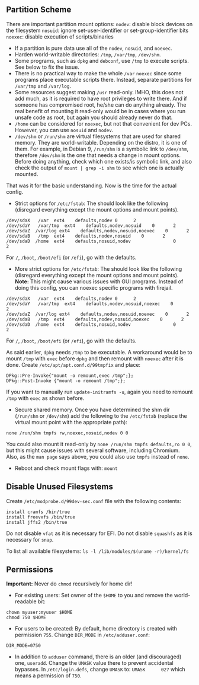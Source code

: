 ## Partition Scheme
There are important partition mount options:
`nodev`: disable block devices on the filesystem
`nosuid`: ignore set-user-identifier or set-group-identifier bits
`noexec`: disable execution of scripts/binaries

+ If a partition is pure data use all of the `nodev`, `nosuid`, and `noexec`.
+ Harden world-writable directories: `/tmp`, `/var/tmp`, `/dev/shm`.
+ Some programs, such as `dpkg` and `debconf`, use `/tmp` to execute scripts. See below to fix the issue.
+ There is no practical way to make the whole `/var` `noexec` since some programs place executable scripts there. Instead, separate partitions for `/var/tmp` and `/var/log`.
+ Some resources suggest making `/usr` read-only. IMHO, this does not add much, as it is required to have root privileges to write there. And if someone has compromised root, he/she can do anything already. The real benefit of mounting it read-only would be in cases where you run unsafe code as root, but again you should already never do that.
+ `/home` can be considered for `noexec`, but not that convenient for dev PCs. However, you can use `nosuid` and `nodev`.
+ `/dev/shm` or `/run/shm` are virtual filesystems that are used for shared memory. They are world-writable. Depending on the distro, it is one of them. For example, in Debian 9, `/run/shm` is a symbolic link to `/dev/shm`, therefore `/dev/shm` is the one that needs a change in mount options. Before doing anything, check which one exists/is symbolic link, and also check the output of `mount | grep -i shm` to see which one is actually mounted.

That was it for the basic understanding. Now is the time for the actual config.

+ Strict options for `/etc/fstab`: The should look like the following (disregard everything except the mount options and mount points).
```
/dev/sdaX   /var  ext4    defaults,nodev 0      2
/dev/sdaY   /var/tmp  ext4    defaults,nodev,nosuid    0       2
/dev/sdaZ  /var/log ext4    defaults,nodev,nosuid,noexec    0       2
/dev/sdaB   /tmp  ext4    defaults,nodev,nosuid    0       2
/dev/sdaD  /home  ext4    defaults,nosuid,nodev                0       2
```
For `/`, `/boot`, `/boot/efi` (or `/efi`), go with the defaults.

+ More strict options for `/etc/fstab`: The should look like the following (disregard everything except the mount options and mount points). **Note:** This might cause various issues with GUI programs. Instead of doing this config, you can noexec specific programs with firejail.
```
/dev/sdaX   /var  ext4    defaults,nodev 0      2
/dev/sdaY   /var/tmp  ext4    defaults,nodev,nosuid,noexec    0       2
/dev/sdaZ  /var/log ext4    defaults,nodev,nosuid,noexec    0       2
/dev/sdaB   /tmp  ext4    defaults,nodev,nosuid,noexec    0       2
/dev/sdaD  /home  ext4    defaults,nosuid,nodev                0       2
```
For `/`, `/boot`, `/boot/efi` (or `/efi`), go with the defaults.

As said earlier, `dpkg` needs `/tmp` to be executable. A workaround would be to mount `/tmp` with `exec` before `dpkg` and then remount with `noexec` after it is done. Create `/etc/apt/apt.conf.d/99tmpfix` and place:
```
DPkg::Pre-Invoke{"mount -o remount,exec /tmp";};
DPkg::Post-Invoke {"mount -o remount /tmp";};
```
If you want to manually run `update-initramfs -u`, again you need to remount `/tmp` with `exec` as shown before.

+ Secure shared memory. Once you have determined the shm dir (`/run/shm` or `/dev/shm`) add the following to the `/etc/fstab` (replace the virtual mount point with the appropriate path):
```
none /run/shm tmpfs rw,noexec,nosuid,nodev 0 0
```
You could also mount it read-only by `none /run/shm tmpfs defaults,ro 0 0`, but this might cause issues with several software, including Chromium. Also, as the `man page` says above, you could also use `tmpfs` instead of `none`.

+ Reboot and check mount flags with: `mount`

## Disable Unused Filesystems
Create `/etc/modprobe.d/99dev-sec.conf` file with the following contents:
```
install cramfs /bin/true
install freevxfs /bin/true
install jffs2 /bin/true
```
Do not disable `vfat` as it is necessary for EFI.
Do not disable `squashfs` as it is necessary for `snap`.

To list all available filesystems: `ls -l /lib/modules/$(uname -r)/kernel/fs`

## Permissions
**Important:** Never do `chmod` recursively for home dir!
+ For existing users: Set owner of the `$HOME` to you and remove the world-readable bit:
```shell
chown myuser:myuser $HOME
chmod 750 $HOME
```
+ For users to be created: By default, home directory is created with permission `755`. Change `DIR_MODE` in `/etc/adduser.conf`:
```
DIR_MODE=0750
```

+ In addition to `adduser` command, there is an older (and discouraged) one, `useradd`. Change the `UMASK` value there to prevent accidental bypasses. In `/etc/login.defs`, change `UMASK` to: `UMASK		027` which means a permission of `750`.
